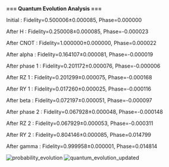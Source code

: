 **=== Quantum Evolution Analysis ===**

Initial        : Fidelity=0.500006±0.000085, Phase=0.000000

After H        : Fidelity=0.250008±0.000085, Phase=-0.000023

After CNOT     : Fidelity=1.000000±0.000000, Phase=0.000022

After alpha    : Fidelity=0.164107±0.000081, Phase=-0.000019

After phase 1  : Fidelity=0.201172±0.000076, Phase=-0.000006

After RZ 1     : Fidelity=0.201299±0.000075, Phase=-0.000168

After RY 1     : Fidelity=0.017260±0.000025, Phase=-0.000116

After beta     : Fidelity=0.072197±0.000051, Phase=-0.000097

After phase 2  : Fidelity=0.067928±0.000048, Phase=-0.000148

After RZ 2     : Fidelity=0.067929±0.000053, Phase=-0.000311

After RY 2     : Fidelity=0.804146±0.000085, Phase=0.014799

After gamma    : Fidelity=0.999958±0.000001, Phase=0.014814

![probability_evolution](https://github.com/user-attachments/assets/3397ce50-374f-41db-8cbd-0d986aa534d9)
![quantum_evolution_updated](https://github.com/user-attachments/assets/d966a499-0406-4468-9361-9139e8e1b4d6)

